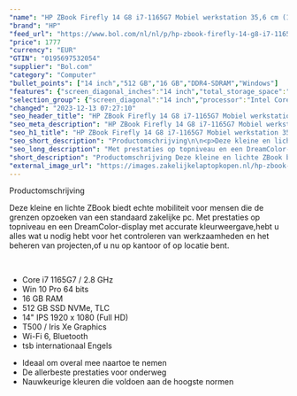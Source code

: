 ```yaml
---
"name": "HP ZBook Firefly 14 G8 i7-1165G7 Mobiel werkstation 35,6 cm (14\") Full HD Intel® Core™ i7 16 GB DDR4-SDRAM 512 GB SSD NVIDIA Quadro T500 Wi-Fi 6 (802.11ax) Windows 10 Pro Grijs"
"brand": "HP"
"feed_url": "https://www.bol.com/nl/nl/p/hp-zbook-firefly-14-g8-i7-1165g7-mobiel-werkstation-35-6-cm-full-hd-intel-core-i7-16-gb-ddr4-sdram-512-gb-ssd-nvidia-quadro-t500-wi-fi-6-windows-10-pro-grijs/9300000021462077"
"price": 1777
"currency": "EUR"
"GTIN": "0195697532054"
"supplier": "Bol.com"
"category": "Computer"
"bullet_points": ["14 inch","512 GB","16 GB","DDR4-SDRAM","Windows"]
"features": {"screen_diagonal_inches":"14 inch","total_storage_space":"512 GB","memory_size":"16 GB","memory_type":"DDR4-SDRAM","operating_system":"Windows"}
"selection_group": {"screen_diagonal":"14 inch","processor":"Intel Core i7","changed_price_past_3_days":false,"product_family":"Zbook"}
"changed": "2023-12-13 07:27:10"
"seo_header_title": "HP ZBook Firefly 14 G8 i7-1165G7 Mobiel werkstation 35,6 cm (14\") Full HD Intel® Core™ i7 16 GB DDR4-SDRAM 512 GB SSD NVIDIA Quadro T500 Wi-Fi 6 (802.11ax) Windows 10 Pro Grijs"
"seo_meta_description": "HP ZBook Firefly 14 G8 i7-1165G7 Mobiel werkstation 35,6 cm (14\") Full HD Intel® Core™ i7 16 GB DDR4-SDRAM 512 GB SSD NVIDIA Quadro T500 Wi-Fi 6 (802.11ax) Windows 10 Pro Grijs"
"seo_h1_title": "HP ZBook Firefly 14 G8 i7-1165G7 Mobiel werkstation 35,6 cm (14\") Full HD Intel® Core™ i7 16 GB DDR4-SDRAM 512 GB SSD NVIDIA Quadro T500 Wi-Fi 6 (802.11ax) Windows 10 Pro Grijs"
"seo_short_description": "Productomschrijving\n\n<p>Deze kleine en lichte ZBook biedt echte mobiliteit voor mensen die de grenzen opzoeken van een standaard zakelijke pc."
"seo_long_description": "Met prestaties op topniveau en een DreamColor-display met accurate kleurweergave,hebt u alles wat u nodig hebt voor het controleren van werkzaamheden en het beheren van projecten,of u nu op kantoor of op locatie bent. </p>\n\n<br />\n<ul>\n<li>Core i7 1165G7 / 2. 8 GHz</li>\n<li>Win 10 Pro 64 bits</li>\n<li>16 GB RAM</li>\n<li>512 GB SSD NVMe, TLC</li>\n<li>14\" IPS 1920 x 1080 (Full HD)</li>\n<li>T500 / Iris Xe Graphics</li>\n<li>Wi-Fi 6, Bluetooth</li>\n<li>tsb internationaal Engels</li>\n</ul>\n<ul>\n<li>Ideaal om overal mee naartoe te nemen</li>\n<li>De allerbeste prestaties voor onderweg</li>\n<li>Nauwkeurige kleuren die voldoen aan de hoogste normen</li>\n</ul>"
"short_description": "Productomschrijving Deze kleine en lichte ZBook biedt echte mobiliteit voor mensen die de grenzen opzoeken van een standaard zakelijke pc. Met prestaties op topniveau en een DreamColor-display met accurate kleurweergave,hebt u alles wat u nodig hebt voor het controleren van werkzaamheden en het beheren van projecten,of u nu op kantoor of op locatie bent. Core i7 1165G7 / 2.8 GHz Win 10 Pro 64 bits 16 GB RAM 512 GB SSD NVMe, TLC 14\" IPS 1920 x 1080 (Full HD) T500 / Iris Xe Graphics Wi-Fi 6, Bluetooth tsb internationaal Engels Ideaal om overal mee naartoe te nemen De allerbeste prestaties voor onderweg Nauwkeurige kleuren die voldoen aan de hoogste normen"
"external_image_url": "https://images.zakelijkelaptopkopen.nl/hp-zbook-firefly-14-g8-i7-1165g7-mobiel-werkstation-35-6-cm-full-hd-intel-core-i7-16-gb-ddr4-sdram-512-gb-ssd-nvidia-quadro-t500-wi-fi-6-windows-10-pro-grijs.webp"
---
```


Productomschrijving

<p>Deze kleine en lichte ZBook biedt echte mobiliteit voor mensen die de grenzen opzoeken van een standaard zakelijke pc. Met prestaties op topniveau en een DreamColor-display met accurate kleurweergave,hebt u alles wat u nodig hebt voor het controleren van werkzaamheden en het beheren van projecten,of u nu op kantoor of op locatie bent.</p>

<br />
<ul>
<li>Core i7 1165G7 / 2.8 GHz</li>
<li>Win 10 Pro 64 bits</li>
<li>16 GB RAM</li>
<li>512 GB SSD NVMe, TLC</li>
<li>14" IPS 1920 x 1080 (Full HD)</li>
<li>T500 / Iris Xe Graphics</li>
<li>Wi-Fi 6, Bluetooth</li>
<li>tsb internationaal Engels</li>
</ul>
<ul>
<li>Ideaal om overal mee naartoe te nemen</li>
<li>De allerbeste prestaties voor onderweg</li>
<li>Nauwkeurige kleuren die voldoen aan de hoogste normen</li>
</ul>